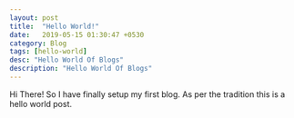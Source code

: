 ```yaml
---
layout: post
title:  "Hello World!"
date:   2019-05-15 01:30:47 +0530
category: Blog
tags: [hello-world]
desc: "Hello World Of Blogs"
description: "Hello World Of Blogs"
---
```

<!--end_excerpt-->
Hi There! So I have finally setup my first blog. As per the tradition this is a hello world post.
